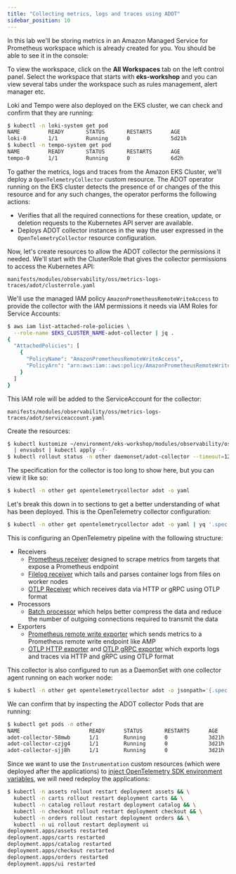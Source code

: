 ```yaml
---
title: "Collecting metrics, logs and traces using ADOT"
sidebar_position: 10
---
```


In this lab we'll be storing metrics in an Amazon Managed Service for Prometheus workspace which is already created for you. You should be able to see it in the console:

<ConsoleButton url="https://console.aws.amazon.com/prometheus/home#/workspaces" service="aps" label="Open APS console"/>

To view the workspace, click on the **All Workspaces** tab on the left control panel. Select the workspace that starts with **eks-workshop** and you can view several tabs under the workspace such as rules management, alert manager etc.

Loki and Tempo were also deployed on the EKS cluster, we can check and confirm that they are running:

```bash
$ kubectl -n loki-system get pod
NAME         READY       STATUS       RESTARTS      AGE
loki-0       1/1         Running      0             5d21h
$ kubectl -n tempo-system get pod
NAME         READY       STATUS       RESTARTS      AGE
tempo-0      1/1         Running      0             6d2h
```

To gather the metrics, logs and traces from the Amazon EKS Cluster, we'll deploy a `OpenTelemetryCollector` custom resource. The ADOT operator running on the EKS cluster detects the presence of or changes of the this resource and for any such changes, the operator performs the following actions:

- Verifies that all the required connections for these creation, update, or deletion requests to the Kubernetes API server are available.
- Deploys ADOT collector instances in the way the user expressed in the `OpenTelemetryCollector` resource configuration.

Now, let's create resources to allow the ADOT collector the permissions it needed. We'll start with the ClusterRole that gives the collector permissions to access the Kubernetes API:

```file
manifests/modules/observability/oss/metrics-logs-traces/adot/clusterrole.yaml
```

We'll use the managed IAM policy `AmazonPrometheusRemoteWriteAccess` to provide the collector with the IAM permissions it needs via IAM Roles for Service Accounts:

```bash
$ aws iam list-attached-role-policies \
  --role-name $EKS_CLUSTER_NAME-adot-collector | jq .
{
  "AttachedPolicies": [
    {
      "PolicyName": "AmazonPrometheusRemoteWriteAccess",
      "PolicyArn": "arn:aws:iam::aws:policy/AmazonPrometheusRemoteWriteAccess"
    }
  ]
}
```

This IAM role will be added to the ServiceAccount for the collector:

```file
manifests/modules/observability/oss/metrics-logs-traces/adot/serviceaccount.yaml
```

Create the resources:

```bash hook=deploy-adot
$ kubectl kustomize ~/environment/eks-workshop/modules/observability/oss/metrics-logs-traces/adot \
  | envsubst | kubectl apply -f-
$ kubectl rollout status -n other daemonset/adot-collector --timeout=120s
```

The specification for the collector is too long to show here, but you can view it like so:

```bash
$ kubectl -n other get opentelemetrycollector adot -o yaml
```

Let's break this down in to sections to get a better understanding of what has been deployed. This is the OpenTelemetry collector configuration:

```bash
$ kubectl -n other get opentelemetrycollector adot -o yaml | yq '.spec.config'
```

This is configuring an OpenTelemetry pipeline with the following structure:

- Receivers
  - [Prometheus receiver](https://github.com/open-telemetry/opentelemetry-collector-contrib/blob/main/receiver/prometheusreceiver) designed to scrape metrics from targets that expose a Prometheus endpoint
  - [Filelog receiver](https://github.com/open-telemetry/opentelemetry-collector-contrib/blob/main/receiver/filelogreceiver) which tails and parses container logs from files on worker nodes
  - [OTLP Receiver](https://github.com/open-telemetry/opentelemetry-collector/tree/main/receiver/otlpreceiver) which receives data via HTTP or gRPC using OTLP format
- Processors
  - [Batch processor](https://github.com/open-telemetry/opentelemetry-collector/blob/main/processor/batchprocessor) which helps better compress the data and reduce the number of outgoing connections required to transmit the data
- Exporters
  - [Prometheus remote write exporter](https://github.com/open-telemetry/opentelemetry-collector-contrib/tree/main/exporter/prometheusremotewriteexporter) which sends metrics to a Prometheus remote write endpoint like AMP
  - [OTLP HTTP exporter](https://github.com/open-telemetry/opentelemetry-collector/blob/main/exporter/otlphttpexporter) and [OTLP gRPC exporter](https://github.com/open-telemetry/opentelemetry-collector/blob/main/exporter/otlpexporter) which exports logs and traces via HTTP and gRPC using OTLP format

This collector is also configured to run as a DaemonSet with one collector agent running on each worker node:

```bash
$ kubectl -n other get opentelemetrycollector adot -o jsonpath='{.spec.mode}{"\n"}'
```

We can confirm that by inspecting the ADOT collector Pods that are running:

```bash
$ kubectl get pods -n other
NAME                      READY      STATUS       RESTARTS      AGE
adot-collector-58mwb      1/1        Running      0             3d21h
adot-collector-czjg4      1/1        Running      0             3d21h
adot-collector-sjj8h      1/1        Running      0             3d21h
```

Since we want to use the `Instrumentation` custom resources (which were deployed after the applications) to [inject OpenTelemetry SDK environment variables](https://github.com/open-telemetry/opentelemetry-operator?tab=readme-ov-file#inject-opentelemetry-sdk-environment-variables-only), we will need redeploy the applications:

```bash
$ kubectl -n assets rollout restart deployment assets && \
  kubectl -n carts rollout restart deployment carts && \
  kubectl -n catalog rollout restart deployment catalog && \
  kubectl -n checkout rollout restart deployment checkout && \
  kubectl -n orders rollout restart deployment orders && \
  kubectl -n ui rollout restart deployment ui
deployment.apps/assets restarted
deployment.apps/carts restarted
deployment.apps/catalog restarted
deployment.apps/checkout restarted
deployment.apps/orders restarted
deployment.apps/ui restarted
```
